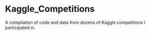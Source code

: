 # Kaggle_Competitions
A compilation of code and data from dozens of Kaggle competitions I participated in.
